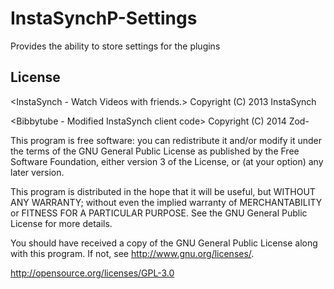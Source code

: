 InstaSynchP-Settings
====================

Provides the ability to store settings for the plugins

License
-----------
<InstaSynch - Watch Videos with friends.>
Copyright (C) 2013  InstaSynch

<Bibbytube - Modified InstaSynch client code>
Copyright (C) 2014  Zod-

This program is free software: you can redistribute it and/or modify
it under the terms of the GNU General Public License as published by
the Free Software Foundation, either version 3 of the License, or
(at your option) any later version.

This program is distributed in the hope that it will be useful,
but WITHOUT ANY WARRANTY; without even the implied warranty of
MERCHANTABILITY or FITNESS FOR A PARTICULAR PURPOSE.  See the
GNU General Public License for more details.

You should have received a copy of the GNU General Public License
along with this program.  If not, see <http://www.gnu.org/licenses/>.

http://opensource.org/licenses/GPL-3.0
